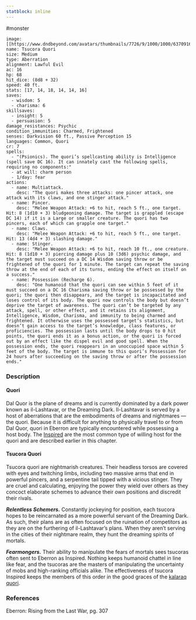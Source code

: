 ```yaml
---
statblock: inline
---
```

#monster 

```statblock
image: [[https://www.dndbeyond.com/avatars/thumbnails/7726/9/1000/1000/637091672054047965.png]]
name: Tsucora Quori
size: Medium
type: Aberration
alignment: Lawful Evil
ac: 16
hp: 68
hit_dice: (8d8 + 32)
speed: 40 ft.
stats: [17, 14, 18, 14, 14, 16]
saves:
  - wisdom: 5
  - charisma: 6
skillsaves:
  - insight: 5
  - persuasion: 5
damage_resistances: Psychic
condition_immunities: Charmed, Frightened
senses: Darkvision 60 ft., Passive Perception 15
languages: Common, Quori
cr: 7
spells:
  - "(Psionics). The quori’s spellcasting ability is Intelligence (spell save DC 16). It can innately cast the following spells, requiring no components:"
  - at will: charm person
  - 1/day: fear
actions:
  - name: Multiattack.
    desc: "The quori makes three attacks: one pincer attack, one attack with its claws, and one stinger attack."
  - name: Pincer.
    desc: "Melee Weapon Attack: +6 to hit, reach 5 ft., one target. Hit: 8 (1d10 + 3) bludgeoning damage. The target is grappled (escape DC 14) if it is a Large or smaller creature. The quori has two pincers, each of which can grapple one target."
  - name: Claws.
    desc: "Melee Weapon Attack: +6 to hit, reach 5 ft., one target. Hit: 13 (4d4 + 3) slashing damage."
  - name: Stinger.
    desc: "Melee Weapon Attack: +6 to hit, reach 10 ft., one creature. Hit: 8 (1d10 + 3) piercing damage plus 10 (3d6) psychic damage, and the target must succeed on a DC 14 Wisdom saving throw or be frightened of the quori for 1 minute. The target can repeat the saving throw at the end of each of its turns, ending the effect on itself on a success."
  - name: Possession (Recharge 6).
    desc: "One humanoid that the quori can see within 5 feet of it must succeed on a DC 16 Charisma saving throw or be possessed by the quori; the quori then disappears, and the target is incapacitated and loses control of its body. The quori now controls the body but doesn’t deprive the target of awareness. The quori can’t be targeted by any attack, spell, or other effect, and it retains its alignment, Intelligence, Wisdom, Charisma, and immunity to being charmed and frightened. It otherwise uses the possessed target’s statistics, but doesn’t gain access to the target’s knowledge, class features, or proficiencies. The possession lasts until the body drops to 0 hit points, the quori ends it as a bonus action, or the quori is forced out by an effect like the dispel evil and good spell. When the possession ends, the quori reappears in an unoccupied space within 5 feet of the body. The target is immune to this quori’s Possession for 24 hours after succeeding on the saving throw or after the possession ends."
```

### Description

#### Quori

Dal Quor is the plane of dreams and is currently dominated by a dark power known as il-Lashtavar, or the Dreaming Dark. Il-Lashtavar is served by a host of aberrations that are the embodiments of dreams and nightmares — the quori. Because it is difficult for anything to physically travel to or from Dal Quor, quori in Eberron are typically encountered while possessing a host body. The [Inspired](https://www.dndbeyond.com/monsters/489058-inspired) are the most common type of willing host for the quori and are described earlier in this chapter.

#### Tsucora Quori

Tsucora quori are nightmarish creatures. Their headless torsos are covered with eyes and twitching limbs, including two massive arms that end in powerful pincers, and a serpentine tail tipped with a vicious stinger. They are cruel and calculating, enjoying the power they wield over others as they concoct elaborate schemes to advance their own positions and discredit their rivals.

_**Relentless Schemers.**_ Constantly jockeying for position, each tsucora hopes to be reincarnated as a more powerful servant of the Dreaming Dark. As such, their plans are as often focused on the ruination of competitors as they are on the furthering of il-Lashtavar’s plans. When they aren’t serving in the cities of their nightmare realm, they hunt the dreaming spirits of mortals.

_**Fearmongers.**_ Their ability to manipulate the fears of mortals sees tsucoras often sent to Eberron as Inspired. Nothing keeps humanoid chattel in line like fear, and the tsucoras are the masters of manipulating the uncertainty of mobs and high-ranking officials alike. The effectiveness of tsucora Inspired keeps the members of this order in the good graces of the [kalaraq quori](https://www.dndbeyond.com/monsters/493174-kalaraq-quori).

### References

Eberron: Rising from the Last War, pg. 307